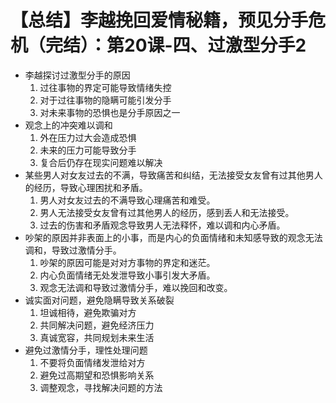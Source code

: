 # 【总结】李越挽回爱情秘籍，预见分手危机（完结）：第20课-四、过激型分手2

-   李越探讨过激型分手的原因
    1.  过往事物的界定可能导致情绪失控
    2.  对于过往事物的隐瞒可能引发分手
    3.  对未来事物的恐惧也是分手原因之一
-   观念上的冲突难以调和
    1.  外在压力过大会造成恐惧
    2.  未来的压力可能导致分手
    3.  复合后仍存在现实问题难以解决
-   某些男人对女友过去的不满，导致痛苦和纠结，无法接受女友曾有过其他男人的经历，导致心理困扰和矛盾。
    1.  男人对女友过去的不满导致心理痛苦和难受。
    2.  男人无法接受女友曾有过其他男人的经历，感到丢人和无法接受。
    3.  过去的伤害和矛盾观念导致男人无法释怀，难以调和内心矛盾。
-   吵架的原因并非表面上的小事，而是内心的负面情绪和未知感导致的观念无法调和，导致过激情分手。
    1.  吵架的原因可能是对对方事物的界定和迷茫。
    2.  内心负面情绪无处发泄导致小事引发大矛盾。
    3.  观念无法调和导致过激情分手，难以挽回和改变。
-   诚实面对问题，避免隐瞒导致关系破裂
    1.  坦诚相待，避免欺骗对方
    2.  共同解决问题，避免经济压力
    3.  真诚宽容，共同规划未来生活
-   避免过激情分手，理性处理问题
    1.  不要将负面情绪发泄给对方
    2.  避免过高期望和恐惧影响关系
    3.  调整观念，寻找解决问题的方法